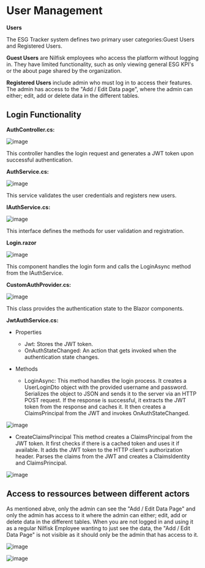 # User Management 

**Users** 

The ESG Tracker system defines two primary user categories:Guest Users and Registered Users. 

**Guest Users** are Nilfisk employees who access the platform without logging in. They have limited functionality, such as only viewing general ESG KPI's or the about page shared by the organization. 

**Registered Users** include admin who must log in to access their features. The admin has access to the "Add / Edit Data page", 
where the admin can either; edit, add or delete data in the different tables. 

## Login Functionality 

**AuthController.cs:**

![image](https://github.com/user-attachments/assets/4c1a8f0f-c31e-41f2-bb8a-22bea5bba504)

This controller handles the login request and generates a JWT token upon successful authentication. 

**AuthService.cs:**

![image](https://github.com/user-attachments/assets/53e06753-9948-4a38-a281-e202118561d2)

This service validates the user credentials and registers new users.

**IAuthService.cs:**

![image](https://github.com/user-attachments/assets/4647317a-d569-4726-820a-51eb783e1c77)

This interface defines the methods for user validation and registration.

**Login.razor** 

![image](https://github.com/user-attachments/assets/5c26b51a-ba71-4158-84c4-68a38e97dbb8)

This component handles the login form and calls the LoginAsync method from the IAuthService.

**CustomAuthProvider.cs:**

![image](https://github.com/user-attachments/assets/32ff9519-d736-4dbb-acd7-c3daf07d9d00)

This class provides the authentication state to the Blazor components.

**JwtAuthService.cs:**
- Properties
  - Jwt: Stores the JWT token.
  - OnAuthStateChanged: An action that gets invoked when the authentication state changes.
    
- Methods
  - LoginAsync: This method handles the login process. It creates a UserLoginDto object with the provided username and password.
    Serializes the object to JSON and sends it to the server via an HTTP POST request. If the response is successful, it extracts the JWT token from the response and caches it.
    It then creates a ClaimsPrincipal from the JWT and invokes OnAuthStateChanged.
    
![image](https://github.com/user-attachments/assets/70009347-b52a-42fc-87f2-d27bed90b603)

  - CreateClaimsPrincipal This method creates a ClaimsPrincipal from the JWT token. It first checks if there is a cached token and uses it if available. It adds the JWT token to the HTTP
    client's authorization header. Parses the claims from the JWT and creates a ClaimsIdentity and ClaimsPrincipal.
    
![image](https://github.com/user-attachments/assets/e57b21b3-d321-41a8-8e68-c372774370b5)


## Access to ressources between different actors
As mentioned abve, only the admin can see the "Add / Edit Data Page" and only the admin has access to it where the admin can either; edit, add or delete data in the different tables.
When you are not logged in and using it as a regular Nilfisk Employee wanting to just see the data, the "Add / Edit Data Page" is not 
visible as it should only be the admin that has access to it. 

![image](https://github.com/user-attachments/assets/75b9c268-48d0-444d-a96e-c20215a4c412)

![image](https://github.com/user-attachments/assets/46653188-1d2d-4f4b-b1cd-b7c4c63f9824)

